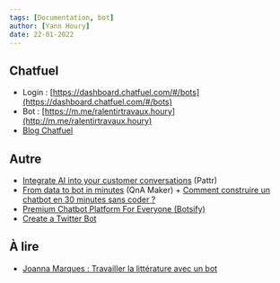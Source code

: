 ```yaml
---
tags: [Documentation, bot]
author: [Yann Houry]
date: 22-01-2022
---
```


## Chatfuel
- Login : [https://dashboard.chatfuel.com/#/bots](https://dashboard.chatfuel.com/#/bots)
- Bot : [https://m.me/ralentirtravaux.houry](http://m.me/ralentirtravaux.houry)
- [Blog Chatfuel](https://chatfuel.com/blog?utm_landing=blog-chatfuel-school)

## Autre
- [Integrate AI into your customer conversations](https://www.pattr.io) (Pattr)
- [From data to bot in minutes](https://www.qnamaker.ai) (QnA Maker) + [Comment construire un chatbot en 30 minutes sans coder ?](https://experiences.microsoft.fr/articles/intelligence-artificielle/construire-chatbot-30-minutes-sans-coder/?ocid=AID2417799_TWITTER_oo_spl100003316693190)
- [Premium Chatbot Platform For Everyone (Botsify)](https://botsify.com)
- [Create a Twitter Bot](https://digitalinspiration.com/product/twitter-bots)

## À lire
- [Joanna Marques : Travailler la littérature avec un bot](http://www.cafepedagogique.net/lexpresso/Pages/2019/05/20052019Article636939321011193841.aspx)
